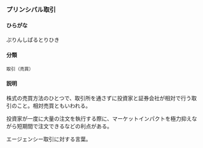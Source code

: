 <div style="display:none;">

## [あ行](securities-terms?id=あ行)
## [か行](securities-terms?id=か行)
## [さ行](securities-terms?id=さ行)
## [た行](securities-terms?id=た行)
## [な行](securities-terms?id=な行)
## [は行](securities-terms?id=は行)

</div>

### プリンシパル取引

#### ひらがな

ぷりんしぱるとりひき

#### 分類

`取引（売買）`

#### 説明

株式の売買方法のひとつで、取引所を通さずに投資家と証券会社が相対で行う取引のこと。相対売買ともいわれる。
 
投資家が一度に大量の注文を執行する際に、マーケットインパクトを極力抑えながら短期間で注文できるなどの利点がある。
 
エージェンシー取引に対する言葉。

<div style="display:none;">

## [ま行](securities-terms?id=ま行)
## [や行](securities-terms?id=や行)
## [ら行](securities-terms?id=ら行)
## [わ行](securities-terms?id=わ行)
## [英数字・記号](securities-terms?id=英数字・記号)

</div>

